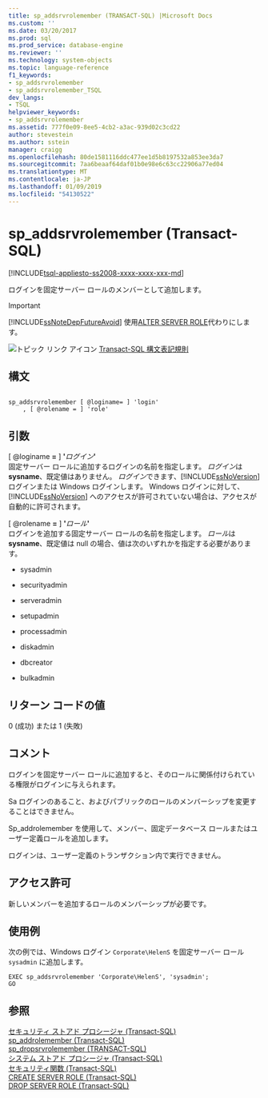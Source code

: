 ```yaml
---
title: sp_addsrvrolemember (TRANSACT-SQL) |Microsoft Docs
ms.custom: ''
ms.date: 03/20/2017
ms.prod: sql
ms.prod_service: database-engine
ms.reviewer: ''
ms.technology: system-objects
ms.topic: language-reference
f1_keywords:
- sp_addsrvrolemember
- sp_addsrvrolemember_TSQL
dev_langs:
- TSQL
helpviewer_keywords:
- sp_addsrvrolemember
ms.assetid: 777f0e09-8ee5-4cb2-a3ac-939d02c3cd22
author: stevestein
ms.author: sstein
manager: craigg
ms.openlocfilehash: 80de1581116ddc477ee1d5b8197532a853ee3da7
ms.sourcegitcommit: 7aa6beaaf64daf01b0e98e6c63cc22906a77ed04
ms.translationtype: MT
ms.contentlocale: ja-JP
ms.lasthandoff: 01/09/2019
ms.locfileid: "54130522"
---
```

# <a name="spaddsrvrolemember-transact-sql"></a>sp_addsrvrolemember (Transact-SQL)
[!INCLUDE[tsql-appliesto-ss2008-xxxx-xxxx-xxx-md](../../includes/tsql-appliesto-ss2008-xxxx-xxxx-xxx-md.md)]

  ログインを固定サーバー ロールのメンバーとして追加します。  
  
> [!IMPORTANT]  
>  [!INCLUDE[ssNoteDepFutureAvoid](../../includes/ssnotedepfutureavoid-md.md)] 使用[ALTER SERVER ROLE](../../t-sql/statements/alter-server-role-transact-sql.md)代わりにします。  
  
 ![トピック リンク アイコン](../../database-engine/configure-windows/media/topic-link.gif "トピック リンク アイコン") [Transact-SQL 構文表記規則](../../t-sql/language-elements/transact-sql-syntax-conventions-transact-sql.md)  
  
## <a name="syntax"></a>構文  
  
```  
  
sp_addsrvrolemember [ @loginame= ] 'login'   
    , [ @rolename = ] 'role'  
```  
  
## <a name="arguments"></a>引数  
 [ @loginame **=** ] **'**_ログイン_**'**  
 固定サーバー ロールに追加するログインの名前を指定します。 *ログイン*は**sysname**、既定値はありません。 *ログイン*できます、[!INCLUDE[ssNoVersion](../../includes/ssnoversion-md.md)]ログインまたは Windows ログインします。 Windows ログインに対して、[!INCLUDE[ssNoVersion](../../includes/ssnoversion-md.md)] へのアクセスが許可されていない場合は、アクセスが自動的に許可されます。  
  
 [ @rolename **=** ] **'**_ロール_**'**  
 ログインを追加する固定サーバー ロールの名前を指定します。 *ロール*は**sysname**、既定値は null の場合、値は次のいずれかを指定する必要があります。  
  
-   sysadmin  
  
-   securityadmin  
  
-   serveradmin  
  
-   setupadmin  
  
-   processadmin  
  
-   diskadmin  
  
-   dbcreator  
  
-   bulkadmin  

## <a name="return-code-values"></a>リターン コードの値  
 0 (成功) または 1 (失敗)  
  
## <a name="remarks"></a>コメント  
 ログインを固定サーバー ロールに追加すると、そのロールに関係付けられている権限がログインに与えられます。  
  
 Sa ログインのあること、およびパブリックのロールのメンバーシップを変更することはできません。  
  
 Sp_addrolemember を使用して、メンバー、固定データベース ロールまたはユーザー定義ロールを追加します。  
  
 ログインは、ユーザー定義のトランザクション内で実行できません。  
  
## <a name="permissions"></a>アクセス許可  
 新しいメンバーを追加するロールのメンバーシップが必要です。  
  
## <a name="examples"></a>使用例  
 次の例では、Windows ログイン `Corporate\HelenS` を固定サーバー ロール `sysadmin` に追加します。  
  
```  
EXEC sp_addsrvrolemember 'Corporate\HelenS', 'sysadmin';  
GO  
```  
  
## <a name="see-also"></a>参照  
 [セキュリティ ストアド プロシージャ &#40;Transact-SQL&#41;](../../relational-databases/system-stored-procedures/security-stored-procedures-transact-sql.md)   
 [sp_addrolemember &#40;Transact-SQL&#41;](../../relational-databases/system-stored-procedures/sp-addrolemember-transact-sql.md)   
 [sp_dropsrvrolemember &#40;TRANSACT-SQL&#41;](../../relational-databases/system-stored-procedures/sp-dropsrvrolemember-transact-sql.md)   
 [システム ストアド プロシージャ &#40;Transact-SQL&#41;](../../relational-databases/system-stored-procedures/system-stored-procedures-transact-sql.md)   
 [セキュリティ関数 &#40;Transact-SQL&#41;](../../t-sql/functions/security-functions-transact-sql.md)   
 [CREATE SERVER ROLE &#40;Transact-SQL&#41;](../../t-sql/statements/create-server-role-transact-sql.md)   
 [DROP SERVER ROLE &#40;Transact-SQL&#41;](../../t-sql/statements/drop-server-role-transact-sql.md)  
  
  
